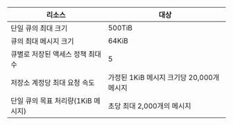 | 리소스 | 대상 |
|----------|---------------|
| 단일 큐의 최대 크기 | 500TiB |
| 큐의 최대 메시지 크기 | 64KiB |
| 큐별로 저장된 액세스 정책 최대 수 | 5 |
| 저장소 계정당 최대 요청 속도 | 가정된 1KiB 메시지 크기당 20,000개 메시지 |
| 단일 큐의 목표 처리량(1KiB 메시지) | 초당 최대 2,000개의 메시지 |